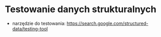 # Testowanie danych strukturalnych
- narzędzie do testowania: https://search.google.com/structured-data/testing-tool